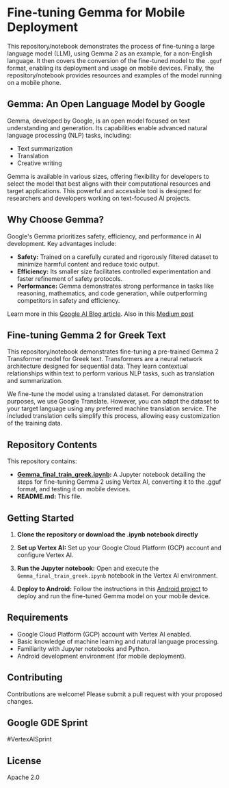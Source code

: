 # Fine-tuning Gemma for Mobile Deployment

This repository/notebook demonstrates the process of fine-tuning a large language model (LLM), using Gemma 2 as an example, for a non-English language. It then covers the conversion of the fine-tuned model to the `.gguf` format, enabling its deployment and usage on mobile devices. Finally, the repository/notebook provides resources and examples of the model running on a mobile phone.

## Gemma: An Open Language Model by Google

Gemma, developed by Google, is an open model focused on text understanding and generation. Its capabilities enable advanced natural language processing (NLP) tasks, including:

*   Text summarization
*   Translation
*   Creative writing

Gemma is available in various sizes, offering flexibility for developers to select the model that best aligns with their computational resources and target applications. This powerful and accessible tool is designed for researchers and developers working on text-focused AI projects.

## Why Choose Gemma?

Google's Gemma prioritizes safety, efficiency, and performance in AI development. Key advantages include:

*   **Safety:** Trained on a carefully curated and rigorously filtered dataset to minimize harmful content and reduce toxic output.
*   **Efficiency:** Its smaller size facilitates controlled experimentation and faster refinement of safety protocols.
*   **Performance:** Gemma demonstrates strong performance in tasks like reasoning, mathematics, and code generation, while outperforming competitors in safety and efficiency.

Learn more in this [Google AI Blog article](https://blog.google/technology/developers/gemma-open-models/). Also in this [Medium post](https://medium.com/googledeveloperseurope/why-to-choose-gemma-as-an-open-ai-model-37385f8cd20a)

## Fine-tuning Gemma 2 for Greek Text

This repository/notebook demonstrates fine-tuning a pre-trained Gemma 2 Transformer model for Greek text. Transformers are a neural network architecture designed for sequential data. They learn contextual relationships within text to perform various NLP tasks, such as translation and summarization.

We fine-tune the model using a translated dataset. For demonstration purposes, we use Google Translate. However, you can adapt the dataset to your target language using any preferred machine translation service. The included translation cells simplify this process, allowing easy customization of the training data.

## Repository Contents

This repository contains:

*   **[Gemma_final_train_greek.ipynb](Gemma_final_train_greek.ipynb):** A Jupyter notebook detailing the steps for fine-tuning Gemma 2 using Vertex AI, converting it to the .gguf format, and testing it on mobile devices.
*   **README.md:** This file.

## Getting Started

1.  **Clone the repository or download the .ipynb notebook directly**

2.  **Set up Vertex AI:** Set up your Google Cloud Platform (GCP) account and configure Vertex AI.

3.  **Run the Jupyter notebook:** Open and execute the `Gemma_final_train_greek.ipynb` notebook in the Vertex AI environment.

4.  **Deploy to Android:** Follow the instructions in this [Android project](https://github.com/shubham0204/SmolChat-Android) to deploy and run the fine-tuned Gemma model on your mobile device.

## Requirements

*   Google Cloud Platform (GCP) account with Vertex AI enabled.
*   Basic knowledge of machine learning and natural language processing.
*   Familiarity with Jupyter notebooks and Python.
*   Android development environment (for mobile deployment).

## Contributing

Contributions are welcome! Please submit a pull request with your proposed changes.

## Google GDE Sprint

#VertexAISprint

## License

Apache 2.0
